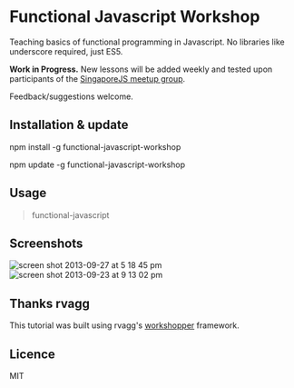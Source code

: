# Functional Javascript Workshop

Teaching basics of functional programming in Javascript. No libraries like underscore required, just ES5.

**Work in Progress.** New lessons will be added weekly and tested upon participants of the [SingaporeJS meetup group](http://www.meetup.com/Singapore-JS/).

Feedback/suggestions welcome.

## Installation & update

npm install -g functional-javascript-workshop

npm update -g functional-javascript-workshop


## Usage

  > functional-javascript

## Screenshots

![screen shot 2013-09-27 at 5 18 45 pm](https://f.cloud.github.com/assets/43438/1225514/08c87a70-276a-11e3-8db7-485e3c760373.png)
![screen shot 2013-09-23 at 9 13 02 pm](https://f.cloud.github.com/assets/43438/1191466/f289f38a-2451-11e3-9ba5-a3c224b5ca97.png)

## Thanks rvagg

This tutorial was built using rvagg's [workshopper](https://github.com/rvagg/workshopper) framework.

## Licence

MIT
